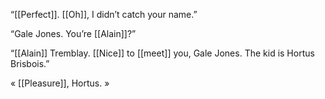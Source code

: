 “[[Perfect]]. [[Oh]], I didn’t catch your name.”

“Gale Jones. You’re [[Alain]]?”

“[[Alain]] Tremblay. [[Nice]] to [[meet]] you, Gale Jones. The kid is Hortus Brisbois.”

« [[Pleasure]], Hortus. »
